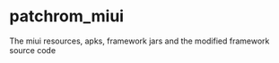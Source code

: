 patchrom_miui
=============

The miui resources, apks, framework jars and the modified framework source code
